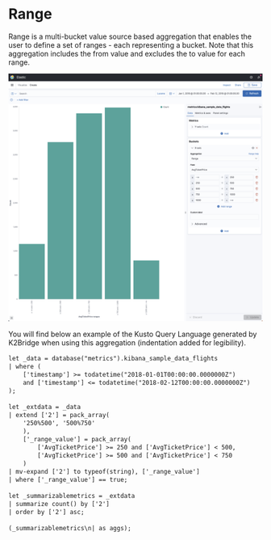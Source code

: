 # Range

Range is a multi-bucket value source based aggregation that enables the user to define a set of ranges - each representing a bucket. Note that this aggregation includes the from value and excludes the to value for each range.

![](images/range.png)

You will find below an example of the Kusto Query Language generated by K2Bridge when using this aggregation (indentation added for legibility).

```
let _data = database("metrics").kibana_sample_data_flights
| where (
    ['timestamp'] >= todatetime("2018-01-01T00:00:00.0000000Z") 
    and ['timestamp'] <= todatetime("2018-02-12T00:00:00.0000000Z")
);

let _extdata = _data
| extend ['2'] = pack_array(
    '250%500', '500%750'
    ),
    ['_range_value'] = pack_array(
        ['AvgTicketPrice'] >= 250 and ['AvgTicketPrice'] < 500,
        ['AvgTicketPrice'] >= 500 and ['AvgTicketPrice'] < 750
    )
| mv-expand ['2'] to typeof(string), ['_range_value']
| where ['_range_value'] == true;

let _summarizablemetrics = _extdata
| summarize count() by ['2']
| order by ['2'] asc;

(_summarizablemetrics\n| as aggs);
```

